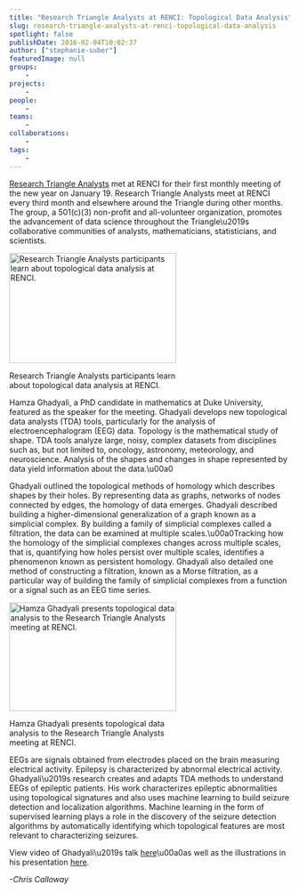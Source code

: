 ```yaml
---
title: "Research Triangle Analysts at RENCI: Topological Data Analysis"
slug: research-triangle-analysts-at-renci-topological-data-analysis
spotlight: false
publishDate: 2016-02-04T10:02:37
author: ["stephanie-suber"]
featuredImage: null
groups:
    - 
projects:
    - 
people:
    - 
teams: 
    - 
collaborations:
    - 
tags:
    - 
---
```

<p><a href="http://www.rtpanalysts.org/" target="_blank">Research Triangle Analysts</a> met at RENCI for their first monthly meeting of the new year on January 19. Research Triangle Analysts meet at RENCI every third month and elsewhere around the Triangle during other months. The group, a 501(c)(3) non-profit and all-volunteer organization, promotes the advancement of data science throughout the Triangle\u2019s collaborative communities of analysts, mathematicians, statisticians, and scientists.</p>
<div id="attachment_15324" class="wp-caption alignright" style="width: 300px"><a href="https://renci.org/wp-content/uploads/2016/02/DSC_0026.jpg"  rel="attachment wp-att-15324" rel="lightbox[roadtrip]"><img class="size-medium wp-image-15324" src="https://renci.org/wp-content/uploads/2016/02/DSC_0026-300x198.jpg" alt="Research Triangle Analysts participants learn about topological data analysis at RENCI." width="300" height="198" srcset="https://renci.org/wp-content/uploads/2016/02/DSC_0026-300x198.jpg 300w, https://renci.org/wp-content/uploads/2016/02/DSC_0026-768x506.jpg 768w, https://renci.org/wp-content/uploads/2016/02/DSC_0026-1024x675.jpg 1024w, https://renci.org/wp-content/uploads/2016/02/DSC_0026-640x422.jpg 640w, https://renci.org/wp-content/uploads/2016/02/DSC_0026.jpg 1280w" sizes="(max-width: 300px) 100vw, 300px" /></a></p>
<p class="wp-caption-text">Research Triangle Analysts participants learn about topological data analysis at RENCI.</p>
</div>
<p>Hamza Ghadyali, a PhD candidate in mathematics at Duke University, featured as the speaker for the meeting. Ghadyali develops new topological data analysts (TDA) tools, particularly for the analysis of electroencephalogram (EEG) data. Topology is the mathematical study of shape. TDA tools analyze large, noisy, complex datasets from disciplines such as, but not limited to, oncology, astronomy, meteorology, and neuroscience. Analysis of the shapes and changes in shape represented by data yield information about the data.\u00a0</p>
<p>Ghadyali outlined the topological methods of homology which describes shapes by their holes. By representing data as graphs, networks of nodes connected by edges, the homology of data emerges. Ghadyali described building a higher-dimensional generalization of a graph known as a simplicial complex. By building a family of simplicial complexes called a filtration, the data can be examined at multiple scales.\u00a0Tracking how the homology of the simplicial complexes changes across multiple scales, that is, quantifying how holes persist over multiple scales, identifies a phenomenon known as persistent homology. Ghadyali also detailed one method of constructing a filtration, known as a Morse filtration, as a particular way of building the family of simplicial complexes from a function or a signal such as an EEG time series.</p>
<div id="attachment_15325" class="wp-caption alignleft" style="width: 300px"><a href="https://renci.org/wp-content/uploads/2016/02/DSC_0005.jpg"  rel="attachment wp-att-15325" rel="lightbox[roadtrip]"><img class="size-medium wp-image-15325" src="https://renci.org/wp-content/uploads/2016/02/DSC_0005-300x195.jpg" alt="Hamza Ghadyali presents topological data analysis to the Research Triangle Analysts meeting at RENCI." width="300" height="195" srcset="https://renci.org/wp-content/uploads/2016/02/DSC_0005-300x195.jpg 300w, https://renci.org/wp-content/uploads/2016/02/DSC_0005-768x500.jpg 768w, https://renci.org/wp-content/uploads/2016/02/DSC_0005-1024x667.jpg 1024w, https://renci.org/wp-content/uploads/2016/02/DSC_0005-640x417.jpg 640w, https://renci.org/wp-content/uploads/2016/02/DSC_0005.jpg 1280w" sizes="(max-width: 300px) 100vw, 300px" /></a></p>
<p class="wp-caption-text">Hamza Ghadyali presents topological data analysis to the Research Triangle Analysts meeting at RENCI.</p>
</div>
<p>EEGs are signals obtained from electrodes placed on the brain measuring electrical activity. Epilepsy is characterized by abnormal electrical activity. Ghadyali\u2019s research creates and adapts TDA methods to understand EEGs of epileptic patients. His work characterizes epileptic abnormalities using topological signatures and also uses machine learning to build seizure detection and localization algorithms. Machine learning in the form of supervised learning plays a role in the discovery of the seizure detection algorithms by automatically identifying which topological features are most relevant to characterizing seizures.</p>
<p>View video of Ghadyali\u2019s talk <a href="https://www.dropbox.com/s/cxznsy5bxnafak5/RTPAnalysts_Topology.mov?dl=0" target="_blank">here</a>\u00a0as well as the illustrations in his presentation <a href="https://www.dropbox.com/s/lbn8vg4k5k05yzr/Hamza.pptx?dl=0" target="_blank">here</a>.</p>
<p><em>-Chris Calloway</em></p>
<!-- AddThis Advanced Settings generic via filter on the_content --><!-- AddThis Share Buttons generic via filter on the_content -->
